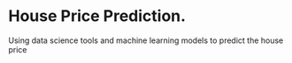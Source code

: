 # House Price Prediction.
Using data science tools and machine learning models to predict the house price
